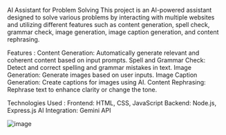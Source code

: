 

AI Assistant for Problem Solving
This project is an AI-powered assistant designed to solve various problems by interacting with multiple websites and utilizing different features such as 
content generation, spell check, grammar check, image generation, image caption generation, and content rephrasing.

Features :
Content Generation: Automatically generate relevant and coherent content based on input prompts.
Spell and Grammar Check: Detect and correct spelling and grammar mistakes in text.
Image Generation: Generate images based on user inputs.
Image Caption Generation: Create captions for images using AI.
Content Rephrasing: Rephrase text to enhance clarity or change the tone.

Technologies Used :
Frontend: HTML, CSS, JavaScript
Backend: Node.js, Express.js
AI Integration: Gemini API


![image](https://github.com/user-attachments/assets/03fa5c81-048b-4642-a8e8-57bbea816e4f)
